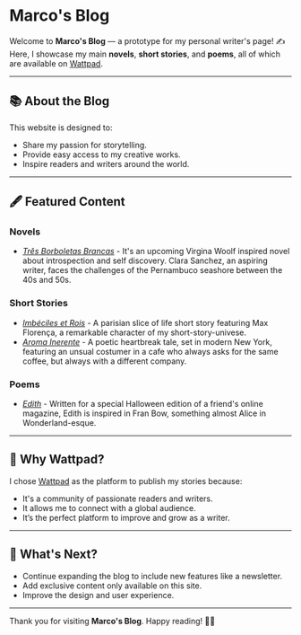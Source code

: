 # Marco's Blog

Welcome to **Marco's Blog** — a prototype for my personal writer's page! ✍️  
Here, I showcase my main **novels**, **short stories**, and **poems**, all of which are available on [Wattpad](https://www.wattpad.com/user/RadioheadSmiling).

---

## 📚 About the Blog

This website is designed to:
- Share my passion for storytelling.
- Provide easy access to my creative works.
- Inspire readers and writers around the world.

---

## 🖋️ Featured Content

### Novels
- *[Três Borboletas Brancas](#)* - It's an upcoming Virgina Woolf inspired novel about introspection and self discovery. Clara Sanchez, an aspiring writer, faces the challenges of the Pernambuco seashore between the 40s and 50s.

### Short Stories
- *[Imbéciles et Rois](https://www.wattpad.com/1236870824-colet%C3%A2nea-m-a-textos-aleat%C3%B3rios-imb%C3%A9ciles-et-rois)* - A parisian slice of life short story featuring Max Florença, a remarkable character of my short-story-univese.
- *[Aroma Inerente](https://www.wattpad.com/1378270877-colet%C3%A2nea-m-a-textos-aleat%C3%B3rios-aroma-inerente)* - A poetic heartbreak tale, set in modern New York, featuring an unsual costumer in a cafe who always asks for the same coffee, but always with a different company.

### Poems
- *[Edith](https://www.wattpad.com/1388135955-colet%C3%A2nea-m-a-textos-aleat%C3%B3rios-edith)* - Written for a special Halloween edition of a friend's online magazine, Edith is inspired in Fran Bow, something almost Alice in Wonderland-esque.

---

## 🌟 Why Wattpad?

I chose [Wattpad](https://www.wattpad.com) as the platform to publish my stories because:
- It's a community of passionate readers and writers.
- It allows me to connect with a global audience.
- It’s the perfect platform to improve and grow as a writer.

---

## 🚀 What's Next?

- Continue expanding the blog to include new features like a newsletter.
- Add exclusive content only available on this site.
- Improve the design and user experience.

---

Thank you for visiting **Marco's Blog**. Happy reading! 📖✨
